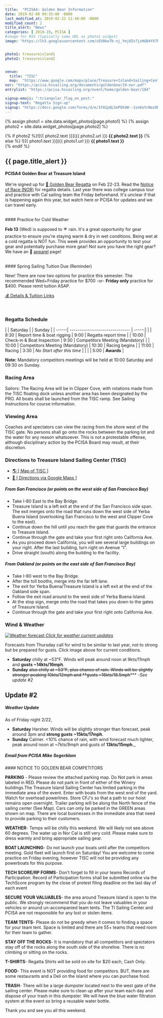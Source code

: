 ```yaml
---
title:  "PCISA4: Golden Bear Information"
date: 2019-02-09 09:35:00 -0800
last_modified_at: 2019-02-22 11:40:00 -0800
modified_count: 2
title_alert: "News"
categories: [ 2018-19, PCISA ]
#image for RSS (typically same URL as photo1 widget)
image: "https://lh3.googleusercontent.com/cEV0ke7b-nj_Ymj0Zv7jzHUD4YX7NIygpP1nxyIjAdlwHytW00JBiyTRgmL3MeWKMGUp917RwVwkMFkWTKt4-JBdgtmxck5wf-XzFJ9oFoYyKqMNdb-0Fdf32_7laz3PNYRvju9jcAovbiZqG2lcdS6B0g4VsKuKOMUDF_wkjC23rYdikJFf9JLBDGFmcWZf9raJo4tpgkLR08PfPtgUIURj4VXlps3O46-tHLQHLwTybRQD-yPE6LvtoAUbbNDhCBxvSQojjt1qS7P4tWWesN6kMpofQ5w9lufqPX3skPR2OP_6TWEkvSjAV69OhCw4BTViUzGoj9e5UZJBqITwoaOLZ9k5TPm2sWc-QPTM0pthlAQkiP8YLLI-bXWQvLHGoWfxhs2QVA9Q7vJ_TaPOVmURe9xKFPuoIwBqIQEnu2LYeDPDughlShKcdZ4LTAjyXE32V3wIv5svBiyQiQBfRljwop-vxrO_6x8k3H8gRcgai1a0S_956Bz8i2WDBxN0oPXwGSd71rPJ9UucHhqa-wthbHQ-RQzy0AYXRrpE5w6Ve_TA-JDEwVk8HMQagiWNyvnAlJa9bEqL10TgPjkOOtxHvdSc07qgXMswXjbEz37SkoWZWlZHzvwIb1aUHOFNoEGEBTBayFvs80TWIdFsbTrOdHlNIpsDmHPEwxaJMbKQV13IavAbZEWdNg=w1675-h942-no"


photo1: treasureisland1
photo2: treasureisland2


venue:  
  title: "TISC"
  map:  "https://www.google.com/maps/place/Treasure+Island+Sailing+Center/@37.8191229,-122.3669557,17z/data=!3m1!4b1!4m5!3m4!1s0x8085802e2f01cd4f:0x8cd7b3960e477b13!8m2!3d37.8191187!4d-122.364767"
nor: "https://pcisa.hssailing.org/documents/goldenbear19-nor.pdf"
entrylist: "https://pcisa.hssailing.org/event/home/golden-bear/184"

signup-emoji: ":triangular_flag_on_post:"
signup-text: "Regatta Sign-up"
signup: "https://docs.google.com/forms/d/e/1FAIpQLSePOXdW--1sn6oYcNezOHPHldTjDzAE-2wFDntbsxmvjt3scw/viewform"
---
```

{% assign photo1 = site.data.widget_photos[page.photo1] %}
{% assign photo2 = site.data.widget_photos[page.photo2] %}

{% if photo2 %}![{{ photo2.text }}]({{ photo2.url }})
**{{ photo2.text }}**
{% else %}
![{{ photo1.text }}]({{ photo1.url }})
**{{ photo1.text }}**  
{% endif %}

<div class="alert alert-info" markdown="1">

## {{ page.title_alert }}

#### PCISA4 Golden Bear at Treasure Island  

We're signed up for [:bear: Golden Bear Regatta](https://pcisa.hssailing.org/event/home/golden-bear/184) on Feb 22-23. Read the [Notice of Race (NOR)](https://pcisa.hssailing.org/documents/goldenbear19-nor.pdf) for regatta details. Last year there was college campus tour and practice with Cal sailing team the Friday beforehand. It's unclear if that is happening again this year, but watch here or PCISA for updates and we can travel early.


<br markdown="0">
#### Practice for Cold Weather

**Feb 13** (Wed) is supposed to :umbrella: rain. It's a great opportunity for gear practice to ensure you're staying warm & dry in wet conditions. Being wet at a cold regatta is NOT fun. This week provides an opportunity to test your gear and potentially purchase more gear!  Not sure you have the right gear? We have an :shirt: [apparel](/apparel/) page!

<br markdown="0">
#### Spring Sailing Tuition Due (Reminder)  

New! There are now two options for practice this semester. The recommended Wed+Friday practice for $700 -or- **Friday only** practice for $400. Please remit tuition ASAP.

<a href="/about/" class="btn btn-primary btn-sm" role="button" target="_blank" markdown="0">:moneybag: Details & Tuition Links</a>


<br markdown="0">

</div>  

### Regatta Schedule
<!--more-->


|       | Saturday                        |       | Sunday        |
| -----:| ------------------------------- | -----:|               |
|  8:30 | Report time & boat rigging      |  9:00 | Regatta report time |
| 10:00 | Check-in & Boat Inspection      |  9:30 | Competitors Meeting (Mandatory) |
| 10:00 | Competitors Meeting (Mandatory) | 10:30 | Racing begins |
| 11:00 | Racing                          |  3:30 | _No Start after this time_ |
|       |                                 |  5:00 | **Awards**        |


**Note:** Mandatory competitors meetings will be held at 10:00 Saturday and 09:30 on Sunday.

### Racing Area

Sailors: The Racing Area will be in Clipper Cove, with rotations made from the TISC floating dock unless another area has been designated by the PRO. All boats shall be launched from the TISC ramp. See Sailing Instructions for course information.

### Viewing Area  

Coaches and spectators can view the racing from the shore west of the TISC gate. No persons shall go onto the rocks between the parking lot and the water for any reason whatsoever. This is not a protestable offense, although disciplinary action by the PCISA Board may result, at their discretion.

### Directions to Treasure Island Sailing Center (TISC)

- [:earth_americas: [ Map of TISC ]](https://www.google.com/maps/place/Treasure+Island+Sailing+Center/@37.8160056,-122.3658273,15z/)  
- [:iphone: [ Directions via Google Maps ]](https://www.google.com/maps/dir/33.8086316,-118.124807/Treasure+Island+Sailing+Center,+698+California+Ave+%23+112,+San+Francisco,+CA+94130/@35.7974095,-122.5093203,7z/)

##### From San Francisco (or points on the west side of San Francisco Bay)

- Take I-80 East to the Bay Bridge.
- Treasure Island is a left exit at the end of the San Francisco side span. The exit merges onto the road that runs down the west side of Yerba Buena Island (overlooking San Francisco to the west and Clipper Cove to the east).
- Continue down the hill until you reach the gate that guards the entrance to Treasure Island.
- Continue through the gate and take your first right onto California Ave.
- As you proceed down California, you will see several large buildings on your right. After the last building, turn right on Avenue "I".
- Drive straight (south) along the building to the facility.

##### From Oakland (or points on the east side of San Francisco Bay)

- Take I-80 west to the Bay Bridge.
- After the toll booths, merge into the far left lane.
- The exit for Yerba Buena/Treasure Island is a left exit at the end of the Oakland side span.
- Follow the exit road around to the west side of Yerba Buena Island.
- At the stop sign, merge onto the road that takes you down to the gates of Treasure Island.
- Continue through the gate and take your first right onto California Ave.

### Wind & Weather

[![Weather forecast](/assets/images/posts/2019/TISC-forecast--2019-02-23-24.png) _Click for weather current updates_](https://www.windy.com/37.823/-122.370?37.792,-122.370,12)


Forecasts from Thursday call for wind to be similar to last year, not to strong but be prepared for gusts. Click image above for current conditions.

-  **Saturday** chilly at ~53℉. Winds will peak around noon at 9kts/11mph and **gusts ~14kts/16mph**.
-  **Sunday** ~~also chilly at ~53℉, plus chance of rain. Winds will be slightly stronger peaking 10kts/12mph and **gusts ~16kts/18.5mph~~*** _-See update #2_

## Update #2

##### Weather Update

As of Friday night 2/22,

- **Saturday** Harsher. Winds will be slightly stronger than forecast, peak around 3pm and **strong gusts ~15kts/17mph**.
- **Sunday** Calmer. <10% chance of rain, with wind forecast much lighter, peak around noon at ~7kts/9mph and gusts of **13kts/15mph**._


##### Email from PCISA Mike Segerblom

<div class="well" role="alert" markdown="1">
#### NOTICE TO GOLDEN BEAR COMPETITORS

**PARKING** -  Please review the attached parking map.  Do Not park in areas labeled in RED. Please do not park in front of either of the Winery buildings.The Treasure Island Sailing Center has limited parking in the immediate area of the event.  Enter with boats from the west end of the yard. Watch for overhead powerlines. Store CFJ's so that a path to our hoist remains open overnight.   Trailer parking will be along the North fence of the sailing center (See Map).  Cars can only be parked in the GREEN areas shown on map. There are local businesses in the immediate area that need to provide parking to their customers.

**WEATHER**- Temps will be chilly this weekend.  We will likely not see above 60 degrees.  The water up in Nor Cal is still very cold. Please make sure to dress warmly and bring appropriate sailing gear.

**BOAT LAUNCHING**-  Do not launch your boats until after the competitors meeting.  Gold fleet will launch first on Saturday! You are welcome to come practice on Friday evening, however TISC will not be providing any powerboats for this purpose.

**TECH SCORE/RP FORMS**- Don’t forget to fill in your teams Records of Participation.  Record of Participation forms shall be submitted online via the TechScore program by the close of protest filing deadline on the last day of each event

**SECURE YOUR VALUABLES**- the area around Treasure Island is open to the public.  We strongly recommend that you do not leave valuables in your vehicles or around un-accompanied team tents.  The TI Sailing Center and PCISA are not responsible for any lost or stolen items.

**TEAM TENTS**- Please do not be greedy when it comes to finding a space for your team tent.  Space is limited and there are 55+ teams that need room for their team to gather.

**STAY OFF THE ROCKS**- It is mandatory that all competitors and spectators stay off of the rocks along the south side of the shoreline.  There is no climbing or sitting on the rocks.

**T-SHIRTS**-  Regatta Shirts will be sold on site for $20 each, Cash Only.

**FOOD**- This event is NOT providing food for competitors.  BUT, there are some restaurants and a Deli on the island where you can purchase food.

**TRASH**- There will be a large dumpster located next to the west gate of the sailing center.  Please make sure to clean up after your team each day and dispose of your trash in this dumpster.  We will have the blue water filtration system at the event so bring a reusable water bottle.

Thank you and see you all this weekend.

</div>
